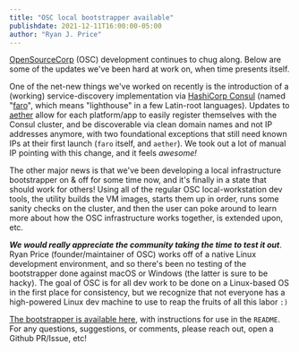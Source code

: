 ```yaml
---
title: "OSC local bootstrapper available"
publishdate: 2021-12-11T16:00:00-05:00
author: "Ryan J. Price"
---
```


[OpenSourceCorp](https://github.com/opensourcecorp/opensourcecorp) (OSC)
development continues to chug along. Below are some of the updates we've been
hard at work on, when time presents itself.

One of the net-new things we've worked on recently is the introduction of a
(working) service-discovery implementation via [HashiCorp
Consul](https://www.consul.io) (named
"[faro](https://github.com/opensourcecorp/faro)", which means "lighthouse" in a
few Latin-root languages). Updates to
[aether](https://github.com/opensourcecorp/aether) allow for each platform/app
to easily register themselves with the Consul cluster, and be discoverable via
clean domain names and not IP addresses anymore, with two foundational
exceptions that still need known IPs at their first launch (`faro` itself, and
`aether`). We took out a lot of manual IP pointing with this change, and it
feels *awesome!*

The other major news is that we've been developing a local infrastructure
bootstrapper on & off for some time now, and it's finally in a state that should
work for others! Using all of the regular OSC local-workstation dev tools, the
utility builds the VM images, starts them up in order, runs some sanity checks
on the cluster, and then the user can poke around to learn more about how the
OSC infrastructure works together, is extended upon, etc.

***We would really appreciate the community taking the time to test it out***.
Ryan Price (founder/maintainer of OSC) works off of a native Linux development
environment, and so there's been no testing of the bootstrapper done against
macOS or Windows (the latter is sure to be hacky). The goal of OSC is for all
dev work to be done on a Linux-based OS in the first place for consistency, but
we recognize that not everyone has a high-powered Linux dev machine to use to
reap the fruits of all this labor `:)`

[The bootstrapper is available
here](https://github.com/opensourcecorp/osc-infra-bootstrap), with instructions
for use in the `README`. For any questions, suggestions, or comments, please
reach out, open a Github PR/Issue, etc!
